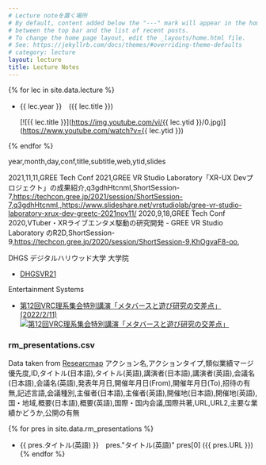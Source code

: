 ```yaml
---
# Lecture noteを置く場所
# By default, content added below the "---" mark will appear in the home page
# between the top bar and the list of recent posts.
# To change the home page layout, edit the _layouts/home.html file.
# See: https://jekyllrb.com/docs/themes/#overriding-theme-defaults
# category: lecture
layout: lecture
title: Lecture Notes
---
```


{% for lec in site.data.lecture %}


- {{ lec.year }}　({{ lec.title }})

  [![{{ lec.title }}](https://img.youtube.com/vi/{{ lec.ytid }}/0.jpg)](https://www.youtube.com/watch?v={{ lec.ytid }})

{% endfor %}

year,month,day,conf,title,subtitle,web,ytid,slides

2021,11,11,GREE Tech Conf 2021,GREE VR Studio Laboratory「XR-UX Devプロジェクト」の成果紹介,q3gdhHtcnmI,ShortSession-7,https://techcon.gree.jp/2021/session/ShortSession-7,q3gdhHtcnmI,,https://www.slideshare.net/vrstudiolab/gree-vr-studio-laboratory-xrux-dev-greetc-2021nov11/
2020,9,18,GREE Tech Conf 2020,VTuber・XRライブエンタメ駆動の研究開発 - GREE VR Studio Laboratory のR2D,ShortSession-9,https://techcon.gree.jp/2020/session/ShortSession-9,KhOgvaF8-oo,

DHGS デジタルハリウッド大学 大学院 


- [DHGSVR21](https://akihiko.shirai.as/dhgs/)

Entertainment Systems

- [第12回VRC理系集会特別講演「メタバースと遊び研究の交差点」(2022/2/11)](https://akihiko.shirai.as/lecture/2022/02/12/Rikei-Meetup.html)
[![第12回VRC理系集会特別講演「メタバースと遊び研究の交差点」](https://img.youtube.com/vi/wGlwf8bsLQ4/0.jpg)](https://www.youtube.com/watch?v=wGlwf8bsLQ4)


### rm_presentations.csv

Data taken from [Researcmap](https://researchmap.jp/akihiko/presentations)
アクション名,アクションタイプ,類似業績マージ優先度,ID,タイトル(日本語),タイトル(英語),講演者(日本語),講演者(英語),会議名(日本語),会議名(英語),発表年月日,開催年月日(From),開催年月日(To),招待の有無,記述言語,会議種別,主催者(日本語),主催者(英語),開催地(日本語),開催地(英語),国・地域,概要(日本語),概要(英語),国際・国内会議,国際共著,URL,URL2,主要な業績かどうか,公開の有無


{% for pres in site.data.rm_presentations %}
- {{ pres.タイトル(英語) }}　pres."タイトル(英語)" pres[0] ({{ pres.URL }})
{% endfor %}

